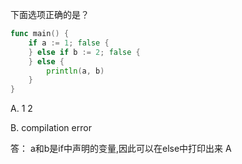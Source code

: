下面选项正确的是？
```go
func main() {
	if a := 1; false {
	} else if b := 2; false {
	} else {
		println(a, b)
	}
}
```
A. 1 2

B. compilation error


答： a和b是if中声明的变量,因此可以在else中打印出来
A
